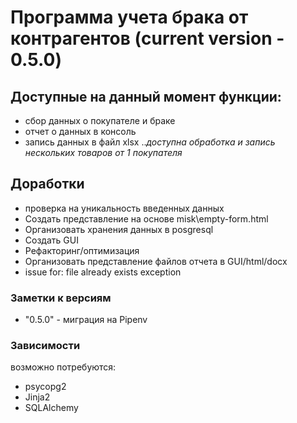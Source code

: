 # Программа учета брака от контрагентов (current version - 0.5.0)

## Доступные на данный момент функции:
* сбор данных о покупателе и браке
* отчет о данных в консоль
* запись данных в файл xlsx
..*доступна обработка и запись нескольких товаров от 1 покупателя*

## Доработки
- проверка на уникальность введенных данных
- Создать представление на основе misk\empty-form.html
- Организовать хранения данных в posgresql
- Создать GUI
- Рефакторинг/оптимизация
- Организовать представление файлов отчета в GUI/html/docx
- issue for: file already exists exception

### Заметки к версиям
- "0.5.0" - миграция на Pipenv


### Зависимости
возможно потребуются:
- psycopg2
- Jinja2
- SQLAlchemy